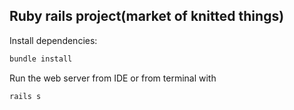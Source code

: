 
## Ruby rails project(market of knitted things)


Install dependencies:
```bash
bundle install
```

Run the web server from IDE or from terminal with
```bash
rails s
```
